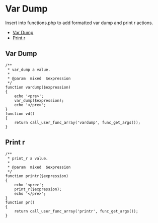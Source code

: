 # Var Dump

Insert into functions.php to add formatted var dump and print r actions.

- [Var Dump](#var-dump)
- [Print r](#print-r)

## Var Dump 
```
/**
 * var_dump a value.
 *
 * @param  mixed  $expression
 */
function vardump($expression)
{
    echo '<pre>';
    var_dump($expression);
    echo '</pre>';
}
function vd()
{
    return call_user_func_array('vardump', func_get_args());
}
```
## Print r
```
/**
 * print_r a value.
 *
 * @param  mixed  $expression
 */
function printr($expression)
{
    echo '<pre>';
    print_r($expression);
    echo '</pre>';
}
function pr()
{
    return call_user_func_array('printr', func_get_args());
}
```